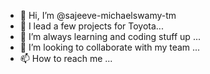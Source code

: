 - 👋 Hi, I’m @sajeeve-michaelswamy-tm
- 👀 I lead a few projects for Toyota...
- 🌱 I’m always learning and coding stuff up ...
- 💞️ I’m looking to collaborate with my team ...
- 📫 How to reach me ...

<!---
sajeeve-michaelswamy-tm/sajeeve-michaelswamy-tm is a ✨ special ✨ repository because its `README.md` (this file) appears on your GitHub profile.
You can click the Preview link to take a look at your changes.
--->
